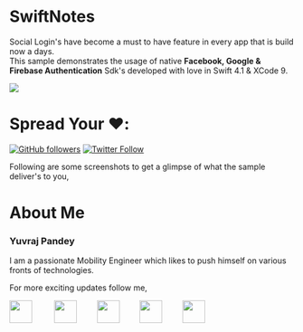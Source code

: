 # SwiftNotes

Social Login's have become a must to have feature in every app that is build now a days.</br>
This sample demonstrates the usage  of native <b>Facebook, Google & Firebase Authentication</b> Sdk's developed with love in Swift 4.1 & XCode 9.

<p float="left">
  <img src="https://github.com/yuvraj24/SwiftSocial/blob/master/swiftsocial/Screenshots/swiftxcode.jpg" />
</p>

# Spread Your ❤️:

[![GitHub followers](https://img.shields.io/github/followers/yuvraj24.svg?style=social&label=Follow)](https://github.com/yuvraj24)  [![Twitter Follow](https://img.shields.io/twitter/follow/yuvrajpandey24.svg?style=social)](https://twitter.com/yuvrajpandey24)

Following are some screenshots to get a glimpse of what the sample deliver's to you,


# About Me

### Yuvraj Pandey
I am a passionate Mobility Engineer which likes to push himself on various fronts of technologies.  

For more exciting updates follow me,

<a href="https://twitter.com/yuvrajpandey24" target="_blank"><img src="https://github.com/yuvraj24/LiveSmashBar/blob/master/images/twitter.png" width="40" height="40"></a> &nbsp;&nbsp;&nbsp;&nbsp;&nbsp;&nbsp;&nbsp;&nbsp;&nbsp;<a href="https://www.linkedin.com/in/yuvraj24" target="_blank"><img src="https://github.com/yuvraj24/LiveSmashBar/blob/master/images/linkedin.png" width="40" height="40"></a>&nbsp;&nbsp;&nbsp;&nbsp;&nbsp;&nbsp;&nbsp;&nbsp;&nbsp;<a href="https://github.com/yuvraj24" target="_blank"><img src="https://github.com/yuvraj24/LiveSmashBar/blob/master/images/github.png" height="40"></a>&nbsp;&nbsp;&nbsp;&nbsp;&nbsp;&nbsp;&nbsp;&nbsp;&nbsp;<a href="https://medium.com/@yuvrajpandey24" target="_blank"><img src="https://github.com/yuvraj24/LiveSmashBar/blob/master/images/medium.png" width="40" height="40"></a>&nbsp;&nbsp;&nbsp;&nbsp;&nbsp;&nbsp;&nbsp;&nbsp;&nbsp;<a href="https://play.google.com/store/apps/developer?id=Yuvraj+Pandey"><img src="https://github.com/yuvraj24/LiveSmashBar/blob/master/images/playstore.png" width="40" height="40"></a>
